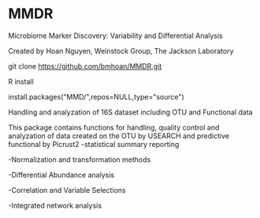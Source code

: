 # MMDR
Microbiome Marker Discovery: Variability and Differential Analysis 

Created by Hoan Nguyen, Weinstock Group, The Jackson Laboratory

git clone https://github.com/bmhoan/MMDR.git

R install 

install.packages("MMD/",repos=NULL,type="source")


Handling and analyzation of 16S dataset including OTU and Functional data

This package contains functions for handling, quality control and analyzation of data created on the OTU by USEARCH and  predictive functional by Picrust2
-statistical summary reporting 

-Normalization  and transformation methods

-Differential Abundance analysis

-Correlation and Variable Selections 

-Integrated network analysis




